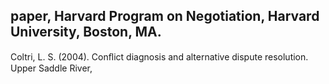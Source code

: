 ## paper, Harvard Program on Negotiation, Harvard University, Boston, MA.

Coltri, L. S. (2004). Conﬂict diagnosis and alternative dispute resolution. Upper Saddle River,